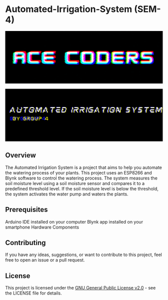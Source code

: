 # Automated-Irrigation-System (SEM-4)
<p align="center"> <img src="https://github.com/Mohammed-Ahsan786/Automated-Irrigation-System-SEM-4-/blob/main/_banner/Banner.gif"/> </p>
<p align="center"> <img src="https://github.com/Mohammed-Ahsan786/Automated-Irrigation-System-SEM-4-/blob/main/_banner/Topic.gif"/> </p>

## Overview

The Automated Irrigation System is a project that aims to help you automate the watering process of your plants. This project uses an ESP8266 and Blynk software to control the watering process. The system measures the soil moisture level using a soil moisture sensor and compares it to a predefined threshold level. If the soil moisture level is below the threshold, the system activates the water pump and waters the plants.

## Prerequisites

Arduino IDE installed on your computer
Blynk app installed on your smartphone
Hardware Components

## Contributing

If you have any ideas, suggestions, or want to contribute to this project, feel free to open an issue or a pull request.

## License

This project is licensed under the [GNU General Public License v2.0](./LICENSE) - see the LICENSE file for details.

